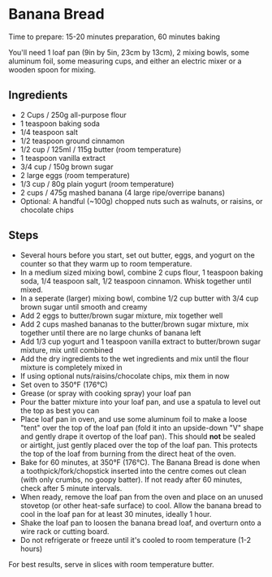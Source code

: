 # Banana Bread

Time to prepare: 15-20 minutes preparation, 60 minutes baking

You'll need 1 loaf pan (9in by 5in, 23cm by 13cm), 2 mixing bowls, some aluminum foil, some measuring cups, and either an electric mixer or a wooden spoon for mixing. 

## Ingredients
 - 2 Cups / 250g all-purpose flour
 - 1 teaspoon baking soda
 - 1/4 teaspoon salt
 - 1/2 teaspoon ground cinnamon
 - 1/2 cup / 125ml / 115g butter (room temperature)
 - 1 teaspoon vanilla extract
 - 3/4 cup / 150g brown sugar
 - 2 large eggs (room temperature)
 - 1/3 cup / 80g plain yogurt (room temperature)
 - 2 cups / 475g mashed banana (4 large ripe/overripe banans)
 - Optional: A handful (~100g) chopped nuts such as walnuts, or raisins, or chocolate chips
 

## Steps
 - Several hours before you start, set out butter, eggs, and yogurt on the counter so that they warm up to room temperature.
 - In a medium sized mixing bowl, combine 2 cups flour, 1 teaspoon baking soda, 1/4 teaspoon salt, 1/2 teaspoon cinnamon. Whisk together until mixed.
 - In a seperate (larger) mixing bowl, combine 1/2 cup butter with 3/4 cup brown sugar until smooth and creamy
 - Add 2 eggs to butter/brown sugar mixture, mix together well
 - Add 2 cups mashed bananas to the butter/brown sugar mixture, mix together until there are no large chunks of banana left
 - Add 1/3 cup yogurt and 1 teaspoon vanilla extract to butter/brown sugar mixture, mix until combined
 - Add the dry ingredients to the wet ingredients and mix until the flour mixture is completely mixed in
 - If using optional nuts/raisins/chocolate chips, mix them in now
 - Set oven to 350°F (176°C)
 - Grease (or spray with cooking spray) your loaf pan
 - Pour the batter mixture into your loaf pan, and use a spatula to level out the top as best you can
 - Place loaf pan in oven, and use some aluminum foil to make a loose "tent" over the top of the loaf pan (fold it into an upside-down "V" shape and gently drape it overtop of the loaf pan). This should **not** be sealed or airtight, just gently placed over the top of the loaf pan. This protects the top of the loaf from burning from the direct heat of the oven.
 - Bake for 60 minutes, at 350°F (176°C). The Banana Bread is done when a toothpick/fork/chopstick inserted into the centre comes out clean (with only crumbs, no goopy batter). If not ready after 60 minutes, check after 5 minute intervals. 
 - When ready, remove the loaf pan from the oven and place on an unused stovetop (or other heat-safe surface) to cool. Allow the banana bread to cool in the loaf pan for at least 30 minutes, ideally 1 hour.
 - Shake the loaf pan to loosen the banana bread loaf, and overturn onto a wire rack or cutting board.
 - Do not refrigerate or freeze until it's cooled to room temperature (1-2 hours)

 For best results, serve in slices with room temperature butter.
 
 
 